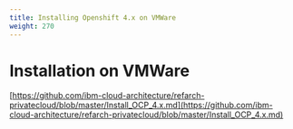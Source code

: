 ```yaml
---
title: Installing Openshift 4.x on VMWare
weight: 270
---
```


# Installation on VMWare
[https://github.com/ibm-cloud-architecture/refarch-privatecloud/blob/master/Install_OCP_4.x.md](https://github.com/ibm-cloud-architecture/refarch-privatecloud/blob/master/Install_OCP_4.x.md)